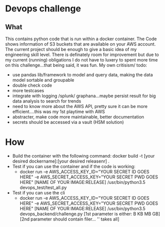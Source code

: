 # Devops challenge

## What

This contains python code that is run within a docker container.
The Code shows information of S3 buckets that are available on your AWS account.
The current project should be enough to give a basic idea of my engineering skill level.
There is definately room for improvement but due to my current (running) obligations I do not have to luxery to spent more time on this challenge...that being said, it was fun.
My own critisism/ todo:
   * use pandas lib/framework to model and query data, making the data model sortable and groupable
   * double check code
   * more testcases
   * integrate with logging /splunk/ graphana...maybe persist result for big data analysis to search for trends
   * need to know more about the AWS API, pretty sure it can be more efficient....this was my 1st playtime with AWS
   * abstracter, make code more maintainable, better documentation
   * secrets should be accessed via a vault (HSM solution)

# How 
   * Build the container with the following command: docker build -t [your desired dockername]:[your desired releasenr] .
   * Test if you can use the container and if the code is working:
      * docker run -e AWS_ACCESS_KEY_ID="YOUR SECRET ID GOES HERE" -e AWS_SECRET_ACCESS_KEY="YOUR SECRET PWD GOES HERE"  [NAME OF YOUR IMAGE:RELEASE]  /usr/bin/python3.5 devops_test/test_all.py
   * Test if you can use the cli
      * docker run -e AWS_ACCESS_KEY_ID="YOUR SECRET ID GOES HERE" -e AWS_SECRET_ACCESS_KEY="YOUR SECRET PWD GOES HERE"  [NAME OF YOUR IMAGE:RELEASE]  /usr/bin/python3.5 devops_backend/challenge.py [1st parameter is either: B KB MB GB] [2nd parameter should contain filer... '' takes all]
